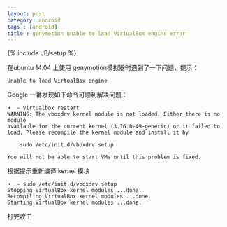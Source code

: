 ```yaml
---
layout: post
category: android 
tags : [android]
title : genymotion unable to load VirtualBox engine error 
---
```

{% include JB/setup %}


在ubuntu 14.04 上使用 genymotion模拟器时遇到了一下问题，提示：
		
	Unable to load VirtualBox engine

Google 一番发现如下命令可顺利解决问题：

	➜  ~ virtualbox restart
	WARNING: The vboxdrv kernel module is not loaded. Either there is no module
	available for the current kernel (3.16.0-49-generic) or it failed to
	load. Please recompile the kernel module and install it by

		sudo /etc/init.d/vboxdrv setup

	You will not be able to start VMs until this problem is fixed.

根据提示重新编译 kernel 模块 

	➜  ~ sudo /etc/init.d/vboxdrv setup
	Stopping VirtualBox kernel modules ...done.
	Recompiling VirtualBox kernel modules ...done.
	Starting VirtualBox kernel modules ...done.

打完收工
